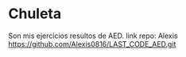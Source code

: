 # Chuleta
Son mis ejercicios resultos de AED.
link repo: Alexis
https://github.com/Alexis0816/LAST_CODE_AED.git